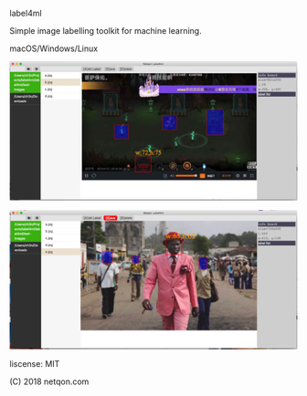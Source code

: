 label4ml

Simple image labelling toolkit for machine learning.

macOS/Windows/Linux

![](scrash/a.jpg)

![](scrash/b.png)

liscense: MIT

(C) 2018 netqon.com